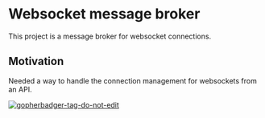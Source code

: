 # Websocket message broker
This project is a message broker for websocket connections.

## Motivation
Needed a way to handle the connection management for websockets from an API.

<a href='https://github.com/jpoles1/gopherbadger' target='_blank'>![gopherbadger-tag-do-not-edit](https://img.shields.io/badge/Go%20Coverage-78%25-brightgreen.svg?longCache=true&style=flat)</a>
